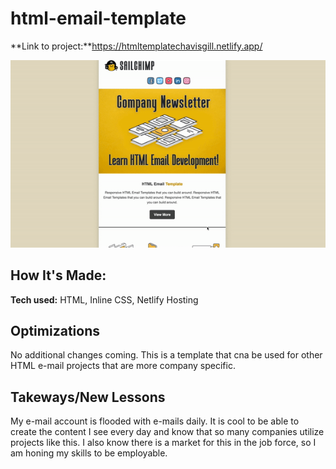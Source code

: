# html-email-template

**Link to project:**https://htmltemplatechavisgill.netlify.app/

![HTML E-mail Template](https://github.com/ChavGill/ChavGill/blob/main/emailtemplate.gif)

## How It's Made:

**Tech used:** HTML, Inline CSS, Netlify Hosting

## Optimizations

No additional changes coming. This is a template that cna be used for other HTML e-mail projects that are more company specific.

## Takeways/New Lessons

My e-mail account is flooded with e-mails daily. It is cool to be able to create the content I see every day and know that so many companies utilize projects like this. I also know there is a market for this in the job force, so I am honing my skills to be employable. 


